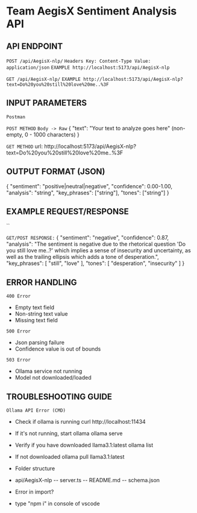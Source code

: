# Team AegisX Sentiment Analysis API

## API ENDPOINT
`POST /api/AegisX-nlp/`
`Headers Key: Content-Type Value: application/json`
`EXAMPLE http://localhost:5173/api/AegisX-nlp` 

`GET /api/AegisX-nlp/`
`EXAMPLE http://localhost:5173/api/AegisX-nlp?text=Do%20you%20still%20love%20me..%3F`

## INPUT PARAMETERS
`Postman`

`POST METHOD`
`Body -> Raw`
{
    "text": "Your text to analyze goes here" (non-empty, 0 - 1000 characters)
}

`GET METHOD`
url: http://localhost:5173/api/AegisX-nlp?text=Do%20you%20still%20love%20me..%3F


## OUTPUT FORMAT (JSON)
{
  "sentiment": "positive|neutral|negative",
  "confidence": 0.00-1.00,
  "analysis": "string",
  "key_phrases": ["string"],
  "tones": ["string"]
}

## EXAMPLE REQUEST/RESPONSE
``

`GET/POST RESPONSE:`
{
    "sentiment": "negative",
    "confidence": 0.87,
    "analysis": "The sentiment is negative due to the rhetorical question 'Do you still love me..?' which implies a sense of insecurity and uncertainty, as well as the trailing ellipsis which adds a tone of desperation.",
    "key_phrases": [
        "still",
        "love"
    ],
    "tones": [
        "desperation",
        "insecurity"
    ]
}

## ERROR HANDLING
`400 Error`
- Empty text field
- Non-string text value
- Missing text field

`500 Error`
- Json parsing failure
- Confidence value is out of bounds

`503 Error`
- Ollama service not running
- Model not downloaded/loaded

## TROUBLESHOOTING GUIDE
`Ollama API Error (CMD)`
- Check if ollama is running
curl http://localhost:11434

- If it's not running, start ollama
ollama serve

- Verify if you have downloaded llama3.1:latest
ollama list

- If not downloaded
ollama pull llama3.1:latest

- Folder structure 
- api/AegisX-nlp
-- server.ts
-- README.md
-- schema.json

- Error in import?
- type "npm i" in console of vscode

